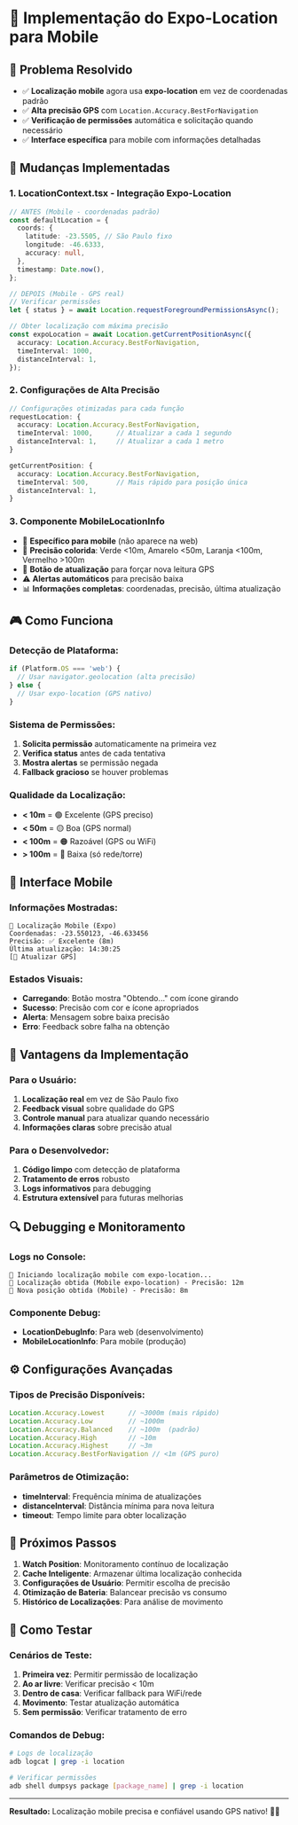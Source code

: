 # 📱 Implementação do Expo-Location para Mobile

## 🎯 **Problema Resolvido**
- ✅ **Localização mobile** agora usa **expo-location** em vez de coordenadas padrão
- ✅ **Alta precisão GPS** com `Location.Accuracy.BestForNavigation`
- ✅ **Verificação de permissões** automática e solicitação quando necessário
- ✅ **Interface específica** para mobile com informações detalhadas

## 🔧 **Mudanças Implementadas**

### **1. LocationContext.tsx - Integração Expo-Location**
```typescript
// ANTES (Mobile - coordenadas padrão)
const defaultLocation = {
  coords: {
    latitude: -23.5505, // São Paulo fixo
    longitude: -46.6333,
    accuracy: null,
  },
  timestamp: Date.now(),
};

// DEPOIS (Mobile - GPS real)
// Verificar permissões
let { status } = await Location.requestForegroundPermissionsAsync();

// Obter localização com máxima precisão
const expoLocation = await Location.getCurrentPositionAsync({
  accuracy: Location.Accuracy.BestForNavigation,
  timeInterval: 1000,
  distanceInterval: 1,
});
```

### **2. Configurações de Alta Precisão**
```typescript
// Configurações otimizadas para cada função
requestLocation: {
  accuracy: Location.Accuracy.BestForNavigation,
  timeInterval: 1000,      // Atualizar a cada 1 segundo
  distanceInterval: 1,     // Atualizar a cada 1 metro
}

getCurrentPosition: {
  accuracy: Location.Accuracy.BestForNavigation,
  timeInterval: 500,       // Mais rápido para posição única
  distanceInterval: 1,
}
```

### **3. Componente MobileLocationInfo**
- 📱 **Específico para mobile** (não aparece na web)
- 🎯 **Precisão colorida**: Verde <10m, Amarelo <50m, Laranja <100m, Vermelho >100m
- 🔄 **Botão de atualização** para forçar nova leitura GPS
- ⚠️ **Alertas automáticos** para precisão baixa
- 📊 **Informações completas**: coordenadas, precisão, última atualização

## 🎮 **Como Funciona**

### **Detecção de Plataforma:**
```typescript
if (Platform.OS === 'web') {
  // Usar navigator.geolocation (alta precisão)
} else {
  // Usar expo-location (GPS nativo)
}
```

### **Sistema de Permissões:**
1. **Solicita permissão** automaticamente na primeira vez
2. **Verifica status** antes de cada tentativa
3. **Mostra alertas** se permissão negada
4. **Fallback gracioso** se houver problemas

### **Qualidade da Localização:**
- **< 10m** = 🟢 Excelente (GPS preciso)
- **< 50m** = 🟡 Boa (GPS normal)
- **< 100m** = 🟠 Razoável (GPS ou WiFi)
- **> 100m** = 🔴 Baixa (só rede/torre)

## 📲 **Interface Mobile**

### **Informações Mostradas:**
```
📱 Localização Mobile (Expo)
Coordenadas: -23.550123, -46.633456
Precisão: ✅ Excelente (8m)
Última atualização: 14:30:25
[🔄 Atualizar GPS]
```

### **Estados Visuais:**
- **Carregando**: Botão mostra "Obtendo..." com ícone girando
- **Sucesso**: Precisão com cor e ícone apropriados
- **Alerta**: Mensagem sobre baixa precisão
- **Erro**: Feedback sobre falha na obtenção

## 🚀 **Vantagens da Implementação**

### **Para o Usuário:**
1. **Localização real** em vez de São Paulo fixo
2. **Feedback visual** sobre qualidade do GPS
3. **Controle manual** para atualizar quando necessário
4. **Informações claras** sobre precisão atual

### **Para o Desenvolvedor:**
1. **Código limpo** com detecção de plataforma
2. **Tratamento de erros** robusto
3. **Logs informativos** para debugging
4. **Estrutura extensível** para futuras melhorias

## 🔍 **Debugging e Monitoramento**

### **Logs no Console:**
```
📍 Iniciando localização mobile com expo-location...
📍 Localização obtida (Mobile expo-location) - Precisão: 12m
📍 Nova posição obtida (Mobile) - Precisão: 8m
```

### **Componente Debug:**
- **LocationDebugInfo**: Para web (desenvolvimento)
- **MobileLocationInfo**: Para mobile (produção)

## ⚙️ **Configurações Avançadas**

### **Tipos de Precisão Disponíveis:**
```typescript
Location.Accuracy.Lowest      // ~3000m (mais rápido)
Location.Accuracy.Low         // ~1000m
Location.Accuracy.Balanced    // ~100m  (padrão)
Location.Accuracy.High        // ~10m
Location.Accuracy.Highest     // ~3m
Location.Accuracy.BestForNavigation // <1m (GPS puro)
```

### **Parâmetros de Otimização:**
- **timeInterval**: Frequência mínima de atualizações
- **distanceInterval**: Distância mínima para nova leitura
- **timeout**: Tempo limite para obter localização

## 🎯 **Próximos Passos**

1. **Watch Position**: Monitoramento contínuo de localização
2. **Cache Inteligente**: Armazenar última localização conhecida
3. **Configurações de Usuário**: Permitir escolha de precisão
4. **Otimização de Bateria**: Balancear precisão vs consumo
5. **Histórico de Localizações**: Para análise de movimento

## 🧪 **Como Testar**

### **Cenários de Teste:**
1. **Primeira vez**: Permitir permissão de localização
2. **Ao ar livre**: Verificar precisão < 10m
3. **Dentro de casa**: Verificar fallback para WiFi/rede
4. **Movimento**: Testar atualização automática
5. **Sem permissão**: Verificar tratamento de erro

### **Comandos de Debug:**
```bash
# Logs de localização
adb logcat | grep -i location

# Verificar permissões
adb shell dumpsys package [package_name] | grep -i location
```

---

**Resultado:** Localização mobile precisa e confiável usando GPS nativo! 📱🎯

